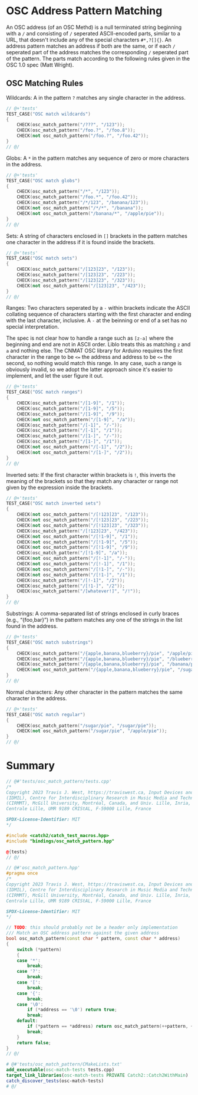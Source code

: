 # OSC Address Pattern Matching

An OSC address (of an OSC Methd) is a null terminated string beginning with a
`/` and consisting of `/` seperated ASCII-encoded parts, similar to a URL, that
doesn't include any of the special characters `#*,?[]{}`. An address pattern
matches an address if both are the same, or if each `/` seperated part of the
address matches the corresponding `/` seperated part of the pattern. The parts
match according to the following rules given in the OSC 1.0 spec (Matt Wright).

## OSC Matching Rules

Wildcards: A in the pattern `?` matches any single character in the address.

```cpp
// @+'tests'
TEST_CASE("OSC match wildcards")
{
    CHECK(osc_match_pattern("/???", "/123"));
    CHECK(osc_match_pattern("/foo.?", "/foo.8"));
    CHECK(not osc_match_pattern("/foo.?", "/foo.42"));
}
// @/
```

Globs: A `*` in the pattern matches any sequence of zero or more characters in
the address.

```cpp
// @+'tests'
TEST_CASE("OSC match globs")
{
    CHECK(osc_match_pattern("/*", "/123"));
    CHECK(osc_match_pattern("/foo.*", "/foo.42"));
    CHECK(osc_match_pattern("/*/123", "/banana/123"));
    CHECK(not osc_match_pattern("/*/*", "/banana"));
    CHECK(not osc_match_pattern("/banana/*", "/apple/pie"));
}
// @/
```

Sets: A string of characters enclosed in `[]` brackets in the pattern matches
one character in the address if it is found inside the brackets.

```cpp
// @+'tests'
TEST_CASE("OSC match sets")
{
    CHECK(osc_match_pattern("/[123]23", "/123"));
    CHECK(osc_match_pattern("/[123]23", "/223"));
    CHECK(osc_match_pattern("/[123]23", "/323"));
    CHECK(not osc_match_pattern("/[123]23", "/423"));
}
// @/
```

Ranges: Two characters seperated by a `-` within brackets indicate the ASCII
collating sequence of characters starting with the first character and ending
with the last character, inclusive. A `-` at the beinning or end of a set has
no special interpretation.

The spec is not clear how to handle a range such as `[z-a]` where the beginning
and end are not in ASCII order. Liblo treats this as matching `z` and `a` and
nothing else. The CNMAT OSC library for Arduino requires the first character in
the range to be `<=` the address and address to be `<=` the second, so nothing
would match this range. In any case, such a range is obviously invalid, so we
adopt the latter approach since it's easier to implement, and let the user
figure it out.

```cpp
// @+'tests'
TEST_CASE("OSC match ranges")
{
    CHECK(osc_match_pattern("/[1-9]", "/1"));
    CHECK(osc_match_pattern("/[1-9]", "/5"));
    CHECK(osc_match_pattern("/[1-9]", "/9"));
    CHECK(not osc_match_pattern("/[1-9]", "/a"));
    CHECK(osc_match_pattern("/[-1]", "/-"));
    CHECK(osc_match_pattern("/[-1]", "/1"));
    CHECK(osc_match_pattern("/[1-]", "/-"));
    CHECK(osc_match_pattern("/[1-]", "/1"));
    CHECK(not osc_match_pattern("/[-1]", "/2"));
    CHECK(not osc_match_pattern("/[1-]", "/2"));
}
// @/
```

Inverted sets: If the first character within brackets is `!`, this inverts the
meaning of the brackets so that they match any character or range not given by
the expression inside the brackets.

```cpp
// @+'tests'
TEST_CASE("OSC match inverted sets")
{
    CHECK(not osc_match_pattern("/[!123]23", "/123"));
    CHECK(not osc_match_pattern("/[!123]23", "/223"));
    CHECK(not osc_match_pattern("/[!123]23", "/323"));
    CHECK(osc_match_pattern("/[!123]23", "/423"));
    CHECK(not osc_match_pattern("/[!1-9]", "/1"));
    CHECK(not osc_match_pattern("/[!1-9]", "/5"));
    CHECK(not osc_match_pattern("/[!1-9]", "/9"));
    CHECK(osc_match_pattern("/[!1-9]", "/a"));
    CHECK(not osc_match_pattern("/[!-1]", "/-"));
    CHECK(not osc_match_pattern("/[!-1]", "/1"));
    CHECK(not osc_match_pattern("/[!1-]", "/-"));
    CHECK(not osc_match_pattern("/[!1-]", "/1"));
    CHECK(osc_match_pattern("/[!-1]", "/2"));
    CHECK(osc_match_pattern("/[!1-]", "/2"));
    CHECK(osc_match_pattern("/[whatever!]", "/!"));
}
// @/
```

Substrings: A comma-separated list of strings enclosed in curly braces (e.g.,
“{foo,bar}”) in the pattern matches any one of the strings in the list
found in the address.

```cpp
// @+'tests'
TEST_CASE("OSC match substrings")
{
    CHECK(osc_match_pattern("/{apple,banana,blueberry}/pie", "/apple/pie"));
    CHECK(osc_match_pattern("/{apple,banana,blueberry}/pie", "/blueberry/pie"));
    CHECK(osc_match_pattern("/{apple,banana,blueberry}/pie", "/banana/pie"));
    CHECK(not osc_match_pattern("/{apple,banana,blueberry}/pie", "/sugar/pie"));
}
// @/
```

Normal characters: Any other character in the pattern matches the same
character in the address.

```cpp
// @+'tests'
TEST_CASE("OSC match regular")
{
    CHECK(osc_match_pattern("/sugar/pie", "/sugar/pie"));
    CHECK(not osc_match_pattern("/sugar/pie", "/apple/pie"));
}
// @/
```

# Summary

```cpp
// @#'tests/osc_match_pattern/tests.cpp'
/*
Copyright 2023 Travis J. West, https://traviswest.ca, Input Devices and Music Interaction Laboratory
(IDMIL), Centre for Interdisciplinary Research in Music Media and Technology
(CIRMMT), McGill University, Montréal, Canada, and Univ. Lille, Inria, CNRS,
Centrale Lille, UMR 9189 CRIStAL, F-59000 Lille, France

SPDX-License-Identifier: MIT
*/

#include <catch2/catch_test_macros.hpp>
#include "bindings/osc_match_pattern.hpp"

@{tests}
// @/

// @#'osc_match_pattern.hpp'
#pragma once
/*
Copyright 2023 Travis J. West, https://traviswest.ca, Input Devices and Music Interaction Laboratory
(IDMIL), Centre for Interdisciplinary Research in Music Media and Technology
(CIRMMT), McGill University, Montréal, Canada, and Univ. Lille, Inria, CNRS,
Centrale Lille, UMR 9189 CRIStAL, F-59000 Lille, France

SPDX-License-Identifier: MIT
*/

// TODO: this should probably not be a header only implementation
/// Match an OSC address pattern against the given address
bool osc_match_pattern(const char * pattern, const char * address)
{
    switch (*pattern)
    {
    case '*':
        break;
    case '?':
        break;
    case '[':
        break;
    case '{':
        break;
    case '\0':
        if (*address == '\0') return true;
        break;
    default:
        if (*pattern == *address) return osc_match_pattern(++pattern, ++address);
        break;
    }
    return false;
}
// @/
```

```cmake
# @#'tests/osc_match_pattern/CMakeLists.txt'
add_executable(osc-match-tests tests.cpp)
target_link_libraries(osc-match-tests PRIVATE Catch2::Catch2WithMain)
catch_discover_tests(osc-match-tests)
# @/
```
